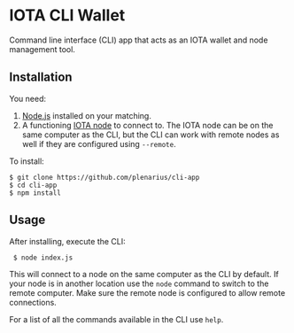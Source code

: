 # IOTA CLI Wallet

Command line interface (CLI) app that acts as an IOTA wallet and node management tool.

## Installation

You need:
1. [Node.js](https://nodejs.org) installed on your matching.  
1. A functioning [IOTA node](https://github.com/iotaledger/iri) to connect to.  The IOTA node can be on the same computer as the CLI, but the CLI can work with remote nodes as well if they are configured using `--remote`.

To install:
```
$ git clone https://github.com/plenarius/cli-app
$ cd cli-app
$ npm install
```

## Usage

After installing, execute the CLI:

` $ node index.js`

This will connect to a node on the same computer as the CLI by default.  If your node is in another location use the `node` command to switch to the remote computer.  Make sure the remote node is configured to allow remote connections.

For a list of all the commands available in the CLI use `help`.
